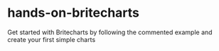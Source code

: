 # hands-on-britecharts
Get started with Britecharts by following the commented example and create your first simple charts
